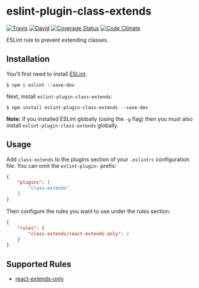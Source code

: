 # eslint-plugin-class-extends

[![Travis](https://img.shields.io/travis/wesbaker/eslint-plugin-class-extends.svg)](https://travis-ci.org/wesbaker/eslint-plugin-class-extends)
[![David](https://david-dm.org/wesbaker/eslint-plugin-class-extends/status.svg)](https://david-dm.org/wesbaker/eslint-plugin-class-extends)
[![Coverage Status](https://coveralls.io/repos/github/wesbaker/eslint-plugin-class-extends/badge.svg?branch=master)](https://coveralls.io/github/wesbaker/eslint-plugin-class-extends?branch=master)
[![Code Climate](https://codeclimate.com/github/wesbaker/eslint-plugin-class-extends/badges/gpa.svg)](https://codeclimate.com/github/wesbaker/eslint-plugin-class-extends)

ESLint rule to prevent extending classes.

## Installation

You'll first need to install [ESLint](http://eslint.org):

```
$ npm i eslint --save-dev
```

Next, install `eslint-plugin-class-extends`:

```
$ npm install eslint-plugin-class-extends --save-dev
```

**Note:** If you installed ESLint globally (using the `-g` flag) then you must also install `eslint-plugin-class-extends` globally.

## Usage

Add `class-extends` to the plugins section of your `.eslintrc` configuration file. You can omit the `eslint-plugin-` prefix:

```json
{
    "plugins": [
        "class-extends"
    ]
}
```


Then configure the rules you want to use under the rules section.

```json
{
    "rules": {
        "class-extends/react-extends-only": 2
    }
}
```

## Supported Rules

* [react-extends-only](docs/rules/react-extends-only.md)
